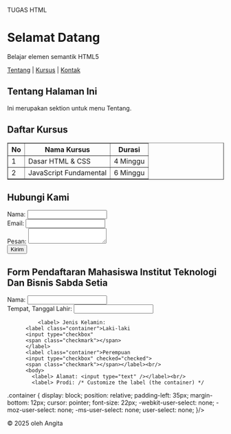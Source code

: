 TUGAS HTML 
<!DOCTYPE html>
<html lang="id">
<head>
  <meta charset="UTF-8" />
  <meta name="viewport" content="width=device-width, initial-scale=1.0" />
  <title>Quiz 1</title>
  <link rel="stylesheet" href="style.css" />
</head>
<body>
  <h1>Selamat Datang</h1>
  <p>Belajar elemen semantik HTML5</p>
  <nav>
    <a href="#tentang">Tentang</a> |
    <a href="#kursus">Kursus</a> |
    <a href="#kontak">Kontak</a>
  </nav>

  <section id="tentang">
    <h2>Tentang Halaman Ini</h2>
    <p>Ini merupakan sektion untuk menu Tentang.</p>
  </section>

  <section id="kursus">
    <h2>Daftar Kursus</h2>
    <table border="1">
      <thead>
        <tr>
          <th>No</th>
          <th>Nama Kursus</th>
          <th>Durasi</th>
        </tr>
      </thead>
      <tbody>
        <tr>
          <td>1</td>
          <td>Dasar HTML & CSS</td>
          <td>4 Minggu</td>
        </tr>
        <tr>
          <td>2</td>
          <td>JavaScript Fundamental</td>
          <td>6 Minggu</td>
        </tr>
      </tbody>
    </table>
  </section>

  <section id="kontak">
    <h2>Hubungi Kami</h2>
    <form>
      <label>Nama: <input type="text" /></label><br />
      <label>Email: <input type="email" /></label><br />
      <label>Pesan: <textarea></textarea></label><br />
      <button type="submit">Kirim</button>
    </form>
  </section>

  <section>
    <head> 
        <body> 
            <h1>Form Pendaftaran Mahasiswa Institut Teknologi Dan Bisnis Sabda Setia</h1>
            <label>Nama: <input type="text" /></label><br />
          <label>Tempat, Tanggal Lahir: <input type="text" /></label><br />
              
              <label> Jenis Kelamin:
          <label class="container">Laki-laki
          <input type="checkbox"
          <span class="checkmark"></span>
          </label>
          <label class="container">Perempuan
          <input type="checkbox" checked="checked">
          <span class="checkmark"></span></label><br/>
          <body>
            <label> Alamat: <input type="text" /></label><br/>
            <label> Prodi: /* Customize the label (the container) */
.container {
  display: block;
  position: relative;
  padding-left: 35px;
  margin-bottom: 12px;
  cursor: pointer;
  font-size: 22px;
  -webkit-user-select: none;
  -moz-user-select: none;
  -ms-user-select: none;
  user-select: none;
}/></label><br/>
  </section>
  <footer>
    <p>© 2025 oleh Angita </p>
  </footer>
</body>
</html>
 

